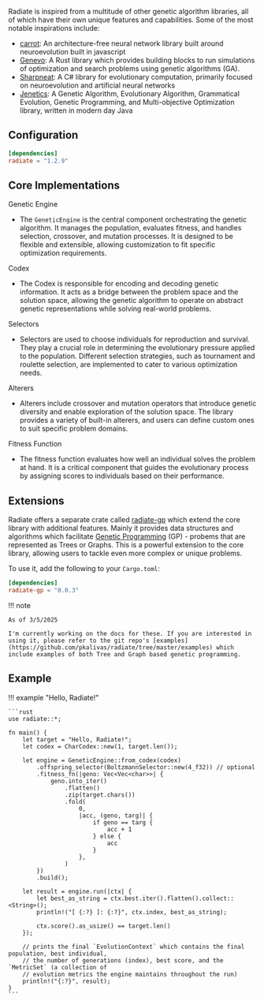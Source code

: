 
Radiate is inspired from a multitude of other genetic algorithm libraries, all of which have their own unique features and capabilities. Some of the most notable inspirations include:

* [carrot](https://github.com/liquidcarrot/carrot): An architecture-free neural network library built around neuroevolution built in javascript
* [Genevo](https://github.com/innoave/genevo): A Rust library which provides building blocks to run simulations of optimization and search problems using genetic algorithms (GA).
* [Sharpneat](https://github.com/colgreen/sharpneat): A C# library for evolutionary computation, primarily focused on neuroevolution and artificial neural networks
* [Jenetics](https://jenetics.io): A Genetic Algorithm, Evolutionary Algorithm, Grammatical Evolution, Genetic Programming, and Multi-objective Optimization library, written in modern day Java

## Configuration
```toml
[dependencies]
radiate = "1.2.9"
```

## Core Implementations

Genetic Engine

* The `GeneticEngine` is the central component orchestrating the genetic algorithm. 
    It manages the population, evaluates fitness, and handles selection, crossover, and mutation processes.
    It is designed to be flexible and extensible, allowing customization to fit specific optimization requirements.

Codex

  * The Codex is responsible for encoding and decoding genetic information. It acts as a bridge between the problem space and the solution space, allowing the genetic algorithm to operate on abstract genetic representations while solving real-world problems.

Selectors

  * Selectors are used to choose individuals for reproduction and survival. They play a crucial role in determining the evolutionary pressure applied to the population. Different selection strategies, such as tournament and roulette selection, are implemented to cater to various optimization needs.

Alterers

  * Alterers include crossover and mutation operators that introduce genetic diversity and enable exploration of the solution space. 
  The library provides a variety of built-in alterers, and users can define custom ones to suit specific problem domains.

Fitness Function

  * The fitness function evaluates how well an individual solves the problem at hand. It is a critical component that guides the evolutionary process by assigning scores to individuals based on their performance.

## Extensions

Radiate offers a separate crate called [radiate-gp](https://crates.io/crates/radiate-gp) which extend the core library with additional features. Mainly it provides data structures and algorithms which facilitate [Genetic Programming](https://en.wikipedia.org/wiki/Genetic_programming#:~:text=In%20artificial%20intelligence%2C%20genetic%20programming,to%20the%20population%20of%20programs.) (GP) - probems that are represented as Trees or Graphs. This is a powerful extension to the core library, allowing users to tackle even more complex or unique problems. 

To use it, add the following to your `Cargo.toml`:

```toml
[dependencies]
radiate-gp = "0.0.3"
```

!!! note

    As of 3/5/2025

    I'm currently working on the docs for these. If you are interested in using it, please refer to the git repo's [examples](https://github.com/pkalivas/radiate/tree/master/examples) which include examples of both Tree and Graph based genetic programming.


## Example

!!! example "Hello, Radiate!"

    ```rust
    use radiate::*;

    fn main() {
        let target = "Hello, Radiate!";
        let codex = CharCodex::new(1, target.len());

        let engine = GeneticEngine::from_codex(codex)
            .offspring_selector(BoltzmannSelector::new(4_f32)) // optional
            .fitness_fn(|geno: Vec<Vec<char>>| {
                geno.into_iter()
                    .flatten()
                    .zip(target.chars())
                    .fold(
                        0,
                        |acc, (geno, targ)| {
                            if geno == targ {
                                acc + 1
                            } else {
                                acc
                            }
                        },
                    )
            })
            .build();

        let result = engine.run(|ctx| {
            let best_as_string = ctx.best.iter().flatten().collect::<String>();
            println!("[ {:?} ]: {:?}", ctx.index, best_as_string);

            ctx.score().as_usize() == target.len()
        });

        // prints the final `EvolutionContext` which contains the final population, best individual,
        // the number of generations (index), best score, and the `MetricSet` (a collection of 
        // evolution metrics the engine maintains throughout the run)
        println!("{:?}", result); 
    }
    ```